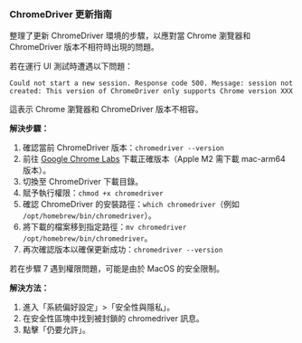 ### ChromeDriver 更新指南

整理了更新 ChromeDriver 環境的步驟，以應對當 Chrome 瀏覽器和 ChromeDriver 版本不相符時出現的問題。

若在運行 UI 測試時遭遇以下問題：
```
Could not start a new session. Response code 500. Message: session not created: This version of ChromeDriver only supports Chrome version XXX
```
這表示 Chrome 瀏覽器和 ChromeDriver 版本不相容。

**解決步驟：**
1. 確認當前 ChromeDriver 版本：`chromedriver --version`
2. 前往 [Google Chrome Labs]([https://googlechromelabs.github.io/](https://googlechromelabs.github.io/chrome-for-testing/)) 下載正確版本（Apple M2 需下載 mac-arm64 版本）。
3. 切換至 ChromeDriver 下載目錄。
4. 賦予執行權限：`chmod +x chromedriver`
5. 確認 ChromeDriver 的安裝路徑：`which chromedriver`（例如 `/opt/homebrew/bin/chromedriver`）。
6. 將下載的檔案移到指定路徑：`mv chromedriver /opt/homebrew/bin/chromedriver`。
7. 再次確認版本以確保更新成功：`chromedriver --version`

若在步驟 7 遇到權限問題，可能是由於 MacOS 的安全限制。

**解決方法：**
1. 進入「系統偏好設定」>「安全性與隱私」。
2. 在安全性區塊中找到被封鎖的 chromedriver 訊息。
3. 點擊「仍要允許」。
